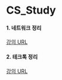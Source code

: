 # CS_Study

#### 1. 네트워크 정리
[강의 URL](https://www.youtube.com/watch?v=Av9UFzl_wis&list=PL0d8NnikouEWcF1jJueLdjRIC4HsUlULi&index=1)


#### 2. 테크톡 정리
[강의 URL](https://www.youtube.com/channel/UC-mOekGSesms0agFntnQang)

